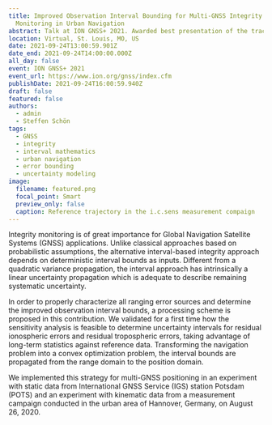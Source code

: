 ```yaml
---
title: Improved Observation Interval Bounding for Multi-GNSS Integrity
  Monitoring in Urban Navigation
abstract: Talk at ION GNSS+ 2021. Awarded best presentation of the track.
location: Virtual, St. Louis, MO, US
date: 2021-09-24T13:00:59.901Z
date_end: 2021-09-24T14:00:00.000Z
all_day: false
event: ION GNSS+ 2021
event_url: https://www.ion.org/gnss/index.cfm
publishDate: 2021-09-24T16:00:59.940Z
draft: false
featured: false
authors:
  - admin
  - Steffen Schön
tags:
  - GNSS
  - integrity
  - interval mathematics
  - urban navigation
  - error bounding
  - uncertainty modeling
image:
  filename: featured.png
  focal_point: Smart
  preview_only: false
  caption: Reference trajectory in the i.c.sens measurement compaign
---
```

Integrity monitoring is of great importance for Global Navigation Satellite Systems (GNSS) applications. Unlike classical approaches based on probabilistic assumptions, the alternative interval-based integrity approach depends on deterministic interval bounds as inputs. Different from a quadratic variance propagation, the interval approach has intrinsically a linear uncertainty propagation which is adequate to describe remaining systematic uncertainty. 

In order to properly characterize all ranging error sources and determine the improved observation interval bounds, a processing scheme is proposed in this contribution. We validated for a first time how the sensitivity analysis is feasible to determine uncertainty intervals for residual ionospheric errors and residual tropospheric errors, taking advantage of long-term statistics against reference data. Transforming the navigation problem into a convex optimization problem, the interval bounds are propagated from the range domain to the position domain. 

We implemented this strategy for multi-GNSS positioning in an experiment with static data from International GNSS Service (IGS) station Potsdam (POTS) and an experiment with kinematic data from a measurement campaign conducted in the urban area of Hannover, Germany, on August 26, 2020.